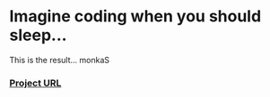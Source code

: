 <h1>Imagine coding when you should sleep...</h1>
<p>This is the result... monkaS</p>
<h3><a href="https://yazaar.github.io/Web-Functionalities/WeirdAnimations/DeTached">Project URL</a></h3>
